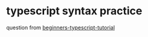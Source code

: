 # typescript syntax practice

question from [beginners-typescript-tutorial](https://www.totaltypescript.com/tutorials/beginners-typescript)
